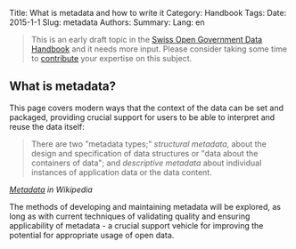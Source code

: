 Title: What is metadata and how to write it
Category: Handbook
Tags:
Date: 2015-1-1
Slug: metadata
Authors:
Summary:
Lang: en

> This is an early draft topic in the [Swiss Open Government Data Handbook](chapters) and it needs more input. Please consider taking some time to [contribute](contribute) your expertise on this subject.

## What is metadata?

This page covers modern ways that the context of the data can be set and packaged, providing crucial support for users to be able to interpret and reuse the data itself:

> There are two "metadata types;" *structural metadata*, about the design and specification of data structures or "data about the containers of data"; and *descriptive metadata* about individual instances of application data or the data content.

*[Metadata](http://en.wikipedia.org/wiki/Metadata) in Wikipedia*

The methods of developing and maintaining metadata will be explored, as long as with current techniques of validating quality and ensuring applicability of metadata - a crucial support vehicle for improving the potential for appropriate usage of open data.
